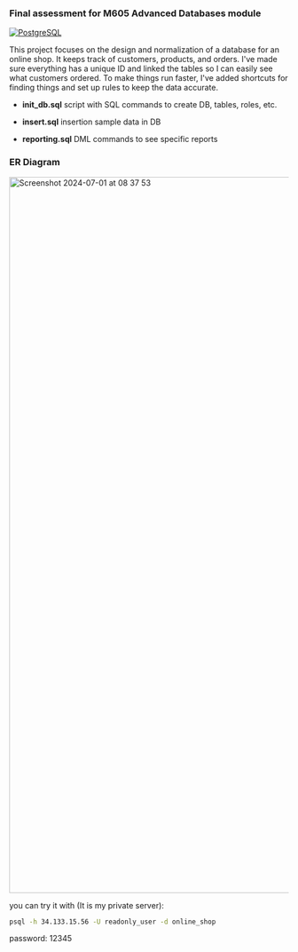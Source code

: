 ### Final assessment for M605 Advanced Databases module

[![PostgreSQL](https://img.shields.io/badge/PostgreSQL-14-orange.svg)](https://www.postgresql.org/)

This project focuses on the design and normalization of a database for an online shop. It keeps track of customers, products, and orders. I've made sure everything has a unique ID and linked the tables so I can easily see what customers ordered. To make things run faster, I've added shortcuts for finding things and set up rules to keep the data accurate.

- **init_db.sql** script with SQL commands to create DB, tables, roles, etc.

- **insert.sql** insertion sample data in DB

- **reporting.sql** DML commands to see specific reports 

### ER Diagram

<img width="1290" alt="Screenshot 2024-07-01 at 08 37 53" src="https://github.com/Pakhomovskii/gisma-advanced-db/assets/69305661/39b9cc69-f0c3-4176-a3fb-75ef388d53ec">


you can try it with (It is my private server):
```bash
psql -h 34.133.15.56 -U readonly_user -d online_shop
```
password: 12345
